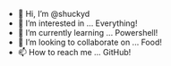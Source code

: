 - 👋 Hi, I’m @shuckyd
- 👀 I’m interested in ... Everything!
- 🌱 I’m currently learning ... Powershell!
- 💞️ I’m looking to collaborate on ... Food!
- 📫 How to reach me ... GitHub!

<!---
shuckyd/shuckyd is a ✨ special ✨ repository because its `README.md` (this file) appears on your GitHub profile.
You can click the Preview link to take a look at your changes.
--->
